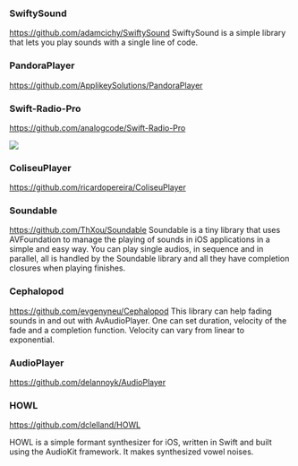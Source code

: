 ### SwiftySound
https://github.com/adamcichy/SwiftySound
SwiftySound is a simple library that lets you play sounds with a single line of code.

### PandoraPlayer
https://github.com/ApplikeySolutions/PandoraPlayer

### Swift-Radio-Pro
https://github.com/analogcode/Swift-Radio-Pro

![](https://camo.githubusercontent.com/314cb263e0a57501bec384a978c8ba56fb269bb6/68747470733a2f2f666574686963612e636f6d2f6173736574732f696d672f7765622f73776966742d726164696f2e6a7067)

### ColiseuPlayer
https://github.com/ricardopereira/ColiseuPlayer

### Soundable
https://github.com/ThXou/Soundable
Soundable is a tiny library that uses AVFoundation to manage the playing of sounds in iOS applications in a simple and easy way. You can play single audios, in sequence and in parallel, all is handled by the Soundable library and all they have completion closures when playing finishes.

### Cephalopod
https://github.com/evgenyneu/Cephalopod
This library can help fading sounds in and out with AvAudioPlayer. One can set duration, velocity of the fade and a completion function. Velocity can vary from linear to exponential.

### AudioPlayer
https://github.com/delannoyk/AudioPlayer

### HOWL
https://github.com/dclelland/HOWL

HOWL is a simple formant synthesizer for iOS, written in Swift and built using the AudioKit framework. It makes synthesized vowel noises.

